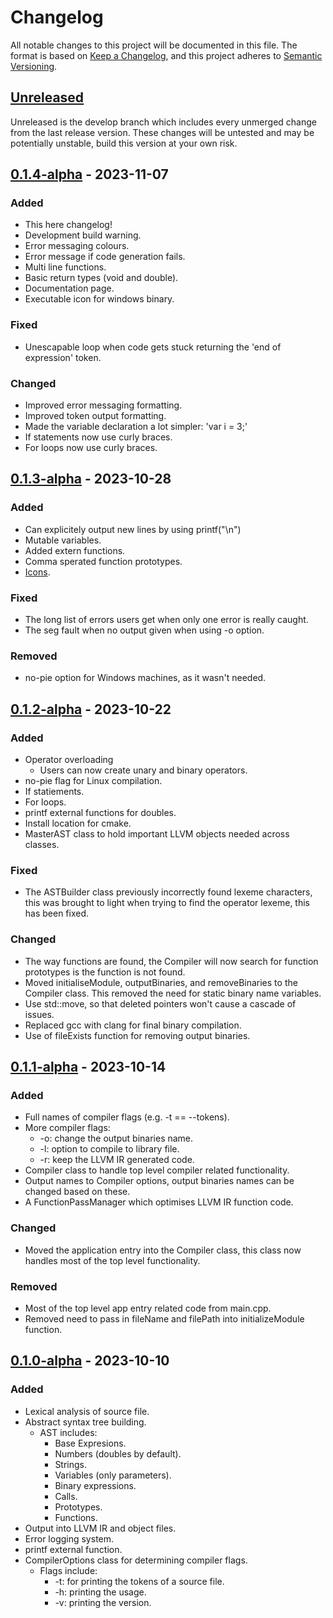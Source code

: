 # Changelog

All notable changes to this project will be documented in this file. The format is based on [Keep a Changelog](https://keepachangelog.com/en/1.0.0/), and this project adheres to [Semantic Versioning](https://semver.org/spec/v2.0.0.html).

## [Unreleased]

Unreleased is the develop branch which includes every unmerged change from the last release version. These changes will be untested and may be potentially unstable, build this version at your own risk.

## [0.1.4-alpha] - 2023-11-07

### Added
 - This here changelog!
 - Development build warning.
 - Error messaging colours.
 - Error message if code generation fails.
 - Multi line functions.
 - Basic return types (void and double).
 - Documentation page.
 - Executable icon for windows binary.

### Fixed
 - Unescapable loop when code gets stuck returning the 'end of expression' token.

### Changed
 - Improved error messaging formatting.
 - Improved token output formatting.
 - Made the variable declaration a lot simpler: 'var i = 3;'
 - If statements now use curly braces.
 - For loops now use curly braces.

## [0.1.3-alpha] - 2023-10-28

### Added
 - Can explicitely output new lines by using printf("\n")
 - Mutable variables.
 - Added extern functions.
 - Comma sperated function prototypes. 
 - [Icons](branding/icon.png).

### Fixed
 - The long list of errors users get when only one error is really caught.
 - The seg fault when no output given when using -o option.

### Removed
 - no-pie option for Windows machines, as it wasn't needed.

## [0.1.2-alpha] - 2023-10-22

### Added
 - Operator overloading
    - Users can now create unary and binary operators.
 - no-pie flag for Linux compilation.
 - If statiements.
 - For loops.
 - printf external functions for doubles.
 - Install location for cmake.
 - MasterAST class to hold important LLVM objects needed across classes.

### Fixed
 - The ASTBuilder class previously incorrectly found lexeme characters, this was brought to light when trying to find the operator lexeme, this has been fixed. 

### Changed
 - The way functions are found, the Compiler will now search for function prototypes is the function is not found. 
 - Moved initialiseModule, outputBinaries, and removeBinaries to the Compiler class. This removed the need for static binary name variables.
 - Use std::move, so that deleted pointers won't cause a cascade of issues.
 - Replaced gcc with clang for final binary compilation.
 - Use of fileExists function for removing output binaries.

## [0.1.1-alpha] - 2023-10-14

### Added
 - Full names of compiler flags (e.g. -t == --tokens).
 - More compiler flags:
    - -o: change the output binaries name.
    - -l: option to compile to library file.
    - -r: keep the LLVM IR generated code.
 - Compiler class to handle top level compiler related functionality.
 - Output names to Compiler options, output binaries names can be changed based on these.
 - A FunctionPassManager which optimises LLVM IR function code.

### Changed
 - Moved the application entry into the Compiler class, this class now handles most of the top level functionality.

### Removed
 - Most of the top level app entry related code from main.cpp.
 - Removed need to pass in fileName and filePath into initializeModule function.


## [0.1.0-alpha] - 2023-10-10

### Added
 - Lexical analysis of source file.
 - Abstract syntax tree building.
    - AST includes:
        - Base Expresions.
        - Numbers (doubles by default).
        - Strings.
        - Variables (only parameters).
        - Binary expressions.
        - Calls.
        - Prototypes.
        - Functions.
 - Output into LLVM IR and object files.
 - Error logging system.
 - printf external function.
 - CompilerOptions class for determining compiler flags.
    - Flags include:
        - -t: for printing the tokens of a source file.
        - -h: printing the usage.
        - -v: printing the version.


[unreleased]: https://github.com/lwhite14/dorset-lang/compare/0.1.4-alpha...develop
[0.1.4-alpha]: https://github.com/lwhite14/dorset-lang/releases/tag/0.1.4-alpha
[0.1.3-alpha]: https://github.com/lwhite14/dorset-lang/releases/tag/0.1.3-alpha
[0.1.2-alpha]: https://github.com/lwhite14/dorset-lang/releases/tag/0.1.2-alpha
[0.1.1-alpha]: https://github.com/lwhite14/dorset-lang/releases/tag/0.1.1-alpha
[0.1.0-alpha]: https://github.com/lwhite14/dorset-lang/releases/tag/0.1.0-alpha